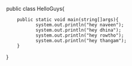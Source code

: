 public class HelloGuys{

        public static void main(string[]args){
               system.out.println("hey naveen");
               system.out.println("hey dhina");
               system.out.println("hey rowtho");
               system.out.println("hey thangam");
        }
}        
